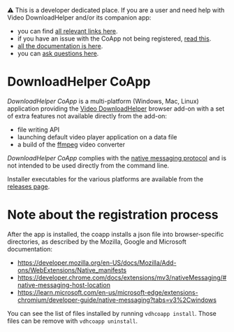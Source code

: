 ⚠️ This is a developer dedicated place. If you are a user and need help with Video DownloadHelper and/or its companion app:

- you can find [all relevant links here](https://github.com/aclap-dev/video-downloadhelper).
- if you have an issue with the CoApp not being registered, [read this](https://github.com/aclap-dev/video-downloadhelper/wiki/CoApp-not-recognized).
- [all the documentation is here](https://github.com/aclap-dev/video-downloadhelper/wiki).
- you can [ask questions here](https://github.com/aclap-dev/video-downloadhelper/discussions).


# DownloadHelper CoApp

*DownloadHelper CoApp* is a multi-platform (Windows, Mac, Linux) application
providing the [Video DownloadHelper](https://downloadhelper.net/)
browser add-on with a set of extra features not available directly
from the add-on:

- file writing API
- launching default video player application on a data file
- a build of the [ffmpeg](http://ffmpeg.org/) video converter

*DownloadHelper CoApp* complies with the
[native messaging protocol](https://developer.mozilla.org/en-US/Add-ons/WebExtensions/Native_messaging)
and is not intended to be used directly from the command line.

Installer executables for the various platforms are available
from the [releases page](https://github.com/aclap-dev/vdhcoapp/releases).

# Note about the registration process

After the app is installed, the coapp installs a json file into browser-specific directories,
as described by the Mozilla, Google and Microsoft documentation:

- https://developer.mozilla.org/en-US/docs/Mozilla/Add-ons/WebExtensions/Native_manifests
- https://developer.chrome.com/docs/extensions/mv3/nativeMessaging/#native-messaging-host-location
- https://learn.microsoft.com/en-us/microsoft-edge/extensions-chromium/developer-guide/native-messaging?tabs=v3%2Cwindows

You can see the list of files installed by running `vdhcoapp install`.
Those files can be remove with `vdhcoapp uninstall`.
